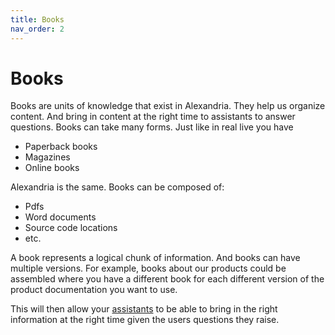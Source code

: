 ```yaml
---
title: Books
nav_order: 2
---
```


# Books

Books are units of knowledge that exist in Alexandria. They help us organize content. And bring in content at the right time to assistants to answer questions. Books can take many forms. Just like in real live you have

* Paperback books
* Magazines
* Online books

Alexandria is the same. Books can be composed of:

* Pdfs
* Word documents
* Source code locations
* etc.

A book represents a logical chunk of information. And books can have multiple versions. For example, books about our products could be assembled where you have a different book for each different version of the product documentation you want to use. 

This will then allow your [assistants](/assistants/intro) to be able to bring in the right information at the right time  given the users questions they raise. 

